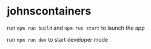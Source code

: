 # johnscontainers

run `npm run build` and `npm run start` to launch the app

run `npm run dev` to start developer mode
